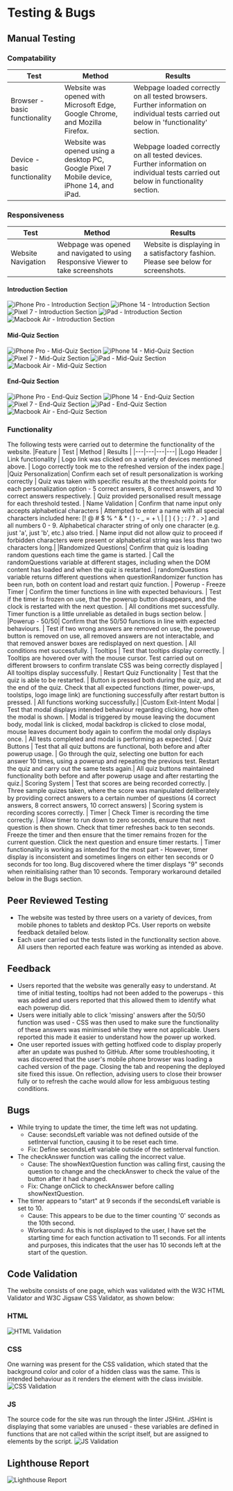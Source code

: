 # Testing & Bugs
## Manual Testing
### Compatability
| Test | Method | Results |
| --- | --- |---|
|Browser - basic functionality | Website was opened with Microsoft Edge, Google Chrome, and Mozilla Firefox. | Webpage loaded correctly on all tested browsers. Further information on individual tests carried out below in 'functionality' section.
| Device - basic functionality | Website was opened using a desktop PC, Google Pixel 7 Mobile device, iPhone 14, and iPad. | Webpage loaded correctly on all tested devices. Further information on individual tests carried out below in functionality section.
### Responsiveness
| Test | Method | Results |
| --- | --- | --- |
| Website Navigation | Webpage was opened and navigated to using Responsive Viewer to take screenshots | Website is displaying in a satisfactory fashion. Please see below for screenshots.
#### Introduction Section
![iPhone Pro - Introduction Section](/documentation/testing-images/introduction-iphone-pro.png)
![iPhone 14 - Introduction Section](/documentation/testing-images/introduction-iphone.png)
![Pixel 7 - Introduction Section](/documentation/testing-images/introduction-pixel-pro.png)
![iPad - Introduction Section](/documentation/testing-images/introduction-ipad.png)
![Macbook Air - Introduction Section](/documentation/testing-images/introduction-macbook.png)
#### Mid-Quiz Section
![iPhone Pro - Mid-Quiz Section](/documentation/testing-images/mid-quiz-iphone-14-pro.png)
![iPhone 14 - Mid-Quiz Section](/documentation/testing-images/mid-quiz-iphone-14.png)
![Pixel 7 - Mid-Quiz Section](/documentation/testing-images/mid-quiz-pixel-pro.png)
![iPad - Mid-Quiz Section](/documentation/testing-images/mid-quiz-ipad.png)
![Macbook Air - Mid-Quiz Section](/documentation/testing-images/mid-quiz-macbook.png)
#### End-Quiz Section
![iPhone Pro - End-Quiz Section](/documentation/testing-images/end-quiz-iphone-pro.png)
![iPhone 14 - End-Quiz Section](/documentation/testing-images/end-quiz-iphone-14.png)
![Pixel 7 - End-Quiz Section](/documentation/testing-images/end-quiz-pixel.png)
![iPad - End-Quiz Section](/documentation/testing-images/end-quiz-ipad.png)
![Macbook Air - End-Quiz Section](/documentation/testing-images/end-quiz-macbook.png)
### Functionality
The following tests were carried out to determine the functionality of the website.
|Feature | Test | Method | Results |
|---|---|---|---|
|Logo Header | Link functionality | Logo link was clicked on a variety of devices mentioned above. | Logo correctly took me to the refreshed version of the index page.|
|Quiz Personalization| Confirm each set of result personalization is working correctly | Quiz was taken with specific results at the threshold points for each personalization option - 5 correct answers, 8 correct answers, and 10 correct answers respectively. | Quiz provided personalised result message for each threshold tested.
| Name Validation | Confirm that name input only accepts alphabetical characters | Attempted to enter a name with all special characters included here: [! @ # $ % ^ & * ( ) - _ = + \ \| [ ] { } ; : / ? . >] and all numbers 0 - 9. Alphabetical character string of only one character (e.g. just 'a', just 'b', etc.) also tried. | Name input did not allow quiz to proceed if forbidden characters were present or alphabetical string was less than two characters long.|
|Randomized Questions| Confirm that quiz is loading random questions each time the game is started. | Call the randomQuestions variable at different stages, including when the DOM content has loaded and when the quiz is restarted. | randomQuestions variable returns different questions when questionRandomizer function has been run, both on content load and restart quiz function. |
Powerup - Freeze Timer | Confirm the timer functions in line with expected behaviours. | Test if the timer is frozen on use, that the powerup button disappears, and the clock is restarted with the next question. | All conditions met successfully. Timer function is a little unreliable as detailed in bugs section below. | 
|Powerup - 50/50| Confirm that the 50/50 functions in line with expected behaviours. | Test if  two wrong answers are removed on use, the powerup button is removed on use, all removed answers are not interactable, and that removed answer boxes are redisplayed on next question. | All conditions met successfully. | 
Tooltips | Test that tooltips display correctly. | Tooltips are hovered over with the mouse cursor. Test carried out on different browsers to confirm translate CSS was being correctly displayed | All tooltips display successfully. |
Restart Quiz Functionality | Test that the quiz is able to be restarted. | Button is pressed both during the quiz, and at the end of the quiz. Check that all expected functions (timer, power-ups, toolstips, logo image link) are functioning successfully after restart button is pressed. | All functions working successfully.|
|Custom Exit-Intent Modal | Test that modal displays intended behaviour regarding clicking, how often the modal is shown. | Modal is triggered by mouse leaving the document body, modal link is clicked, modal backdrop is clicked to close modal, mouse leaves document body again to confirm the modal only displays once. | All tests completed and modal is performing as expected. | 
Quiz Buttons | Test that all quiz buttons are functional, both before and after powerup usage. | Go through the quiz, selecting one button for each answer 10 times, using a powerup and repeating the previous test. Restart the quiz and carry out the same tests again.| All quiz buttons maintained functionality both before and after powerup usage and after restarting the quiz.|
Scoring System | Test that scores are being recorded correctly. | Three sample quizes taken, where the score was manipulated deliberately by providing correct answers to a certain number of questions (4 correct answers, 8 correct answers, 10 correct answers) | Scoring system is recording scores correctly. | 
Timer | Check Timer is recording the time correctly. | Allow timer to run down to zero seconds, ensure that next question is then shown. Check that timer refreshes back to ten seconds. Freeze the timer and then ensure that the timer remains frozen for the current question. Click the next question and ensure timer restarts. | Timer functionality is working as intended for the most part - However, timer display is inconsistent and sometimes lingers on either ten seconds or 0 seconds for too long. Bug discovered where the timer displays "9" seconds when reinitialising rather than 10 seconds. Temporary workaround detailed below in the Bugs section.


## Peer Reviewed Testing
- The website was tested by three users on a variety of devices, from mobile phones to tablets and desktop PCs. User reports on website feedback detailed below.
- Each user carried out the tests listed in the functionality section above. All users then reported each feature was working as intended as above. 
## Feedback
- Users reported that the website was generally easy to understand. At time of initial testing, tooltips had not been added to the powerups - this was added and users reported that this allowed them to identify what each powerup did.
- Users were initially able to click 'missing' answers after the 50/50 function was used - CSS was then used to make sure the functionality of these answers was minimised while they were not applicable. Users reported this made it easier to understand how the power up worked.
- One user reported issues with getting hotfixed code to display properly after an update was pushed to GitHub. After some troubleshooting, it was discovered that the user's mobile phone browser was loading a cached version of the page. Closing the tab and reopening the deployed site fixed this issue. On reflection, advising users to close their browser fully or to refresh the cache would allow for less ambiguous testing conditions.
## Bugs
- While trying to update the timer, the time left was not updating.
    - Cause: secondsLeft variable was not defined outside of the setInterval function, causing it to be reset each time.
    - Fix: Define secondsLeft variable outside of the setInterval function.
- The checkAnswer function was calling the incorrect value.
    - Cause: The showNextQuestion function was calling first, causing the question to change and the checkAnswer to check the value of the button after it had changed.
    - Fix: Change onClick to checkAnswer before calling showNextQuestion.
- The timer appears to "start" at 9 seconds if the secondsLeft variable is set to 10.
    - Cause: This appears to be due to the timer counting '0' seconds as the 10th second.
    - Workaround: As this is not displayed to the user, I have set the starting time for each function activation to 11 seconds. For all intents and purposes, this indicates that the user has 10 seconds left at the start of the question.
## Code Validation
The website consists of one page, which was validated with the W3C HTML Validator and W3C Jigsaw CSS Validator, as shown below:
### HTML
![HTML Validation](/documentation/testing-images/html-validation.png)
### CSS
One warning was present for the CSS validation, which stated that the background color and color of a hidden class was the same. This is intended behaviour as it renders the element with the class invisible.
![CSS Validation](/documentation/testing-images/css-validation.png)
### JS
The source code for the site was run through the linter JSHint. JSHint is displaying that some variables are unused - these variables are defined in functions that are not called within the script itself, but are assigned to elements by the script.
![JS Validation](/documentation/testing-images/js-validation.png)
## Lighthouse Report
![Lighthouse Report](/documentation/testing-images/lighthouse-report.png)